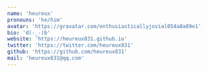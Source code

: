 ```yaml
---
name: 'heureux'
pronouns: 'he/him'
avatar: 'https://gravatar.com/enthusiasticallyjovial054a8a89e1'
bio: 'd(-_-)b'
website: 'https://heureux831.github.io'
twitter: 'https://twitter.com/heureux831'
github: 'https://github.com/heureux831'
mail: 'heureux831@qq.com'
---
```


